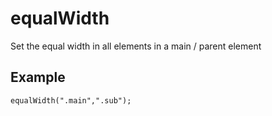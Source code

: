 # equalWidth

Set the equal width in all elements in a main / parent element

## Example

```code
equalWidth(".main",".sub");
```